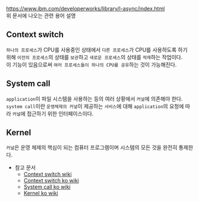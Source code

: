 https://www.ibm.com/developerworks/library/l-async/index.html  
위 문서에 나오는 관련 용어 설명

## Context switch
`하나의 프로세스`가 CPU를 사용중인 상태에서 `다른 프로세스`가 CPU를 사용하도록 하기 위해 `이전의 프로세스`의 상태를 `보관`하고 `새로운 프로세스`의 상태를 `적재`하는 작업이다.  
이 기능이 있음으로써 `여러 프로세스들이 하나의 CPU를 공유`하는 것이 가능해진다.  

## System call
`application`이 파일 시스템을 사용하는 등의 여러 상황에서 `커널`에 의존해야 한다.  
`system call`이란 `운영체제의 커널`이 제공하는 `서비스`에 대해 `application`의 요청에 따라 `커널`에 접근하기 위한 인터페이스이다.  


## Kernel
`커널`은 운영 체제의 핵심이 되는 컴퓨터 프로그램이며 시스템의 모든 것을 완전히 통제한다.


- 참고 문서
  - [Context switch wiki](https://en.wikipedia.org/wiki/Context_switch)
  - [Context switch ko wiki](https://ko.wikipedia.org/wiki/%EB%AC%B8%EB%A7%A5_%EA%B5%90%ED%99%98)
  - [System call ko wiki](https://ko.wikipedia.org/wiki/%EC%8B%9C%EC%8A%A4%ED%85%9C_%ED%98%B8%EC%B6%9C)
  - [Kernel ko wiki](https://ko.wikipedia.org/wiki/%EC%BB%A4%EB%84%90_(%EC%BB%B4%ED%93%A8%ED%8C%85))